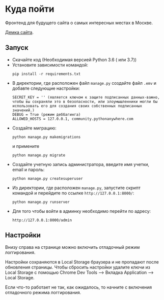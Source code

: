 # Куда пойти

Фронтенд для будущего сайта о самых интересных местах в Москве.


[Демка сайта](http://taranovev.pythonanywhere.com/).

## Запуск

- Скачайте код (Необходимая версией Python 3.6 ( или 3.7))
- Установите зависимости командой:
  ```
  pip install -r requirements.txt
   ```
- В директории, где расположен файл `manage.py` создайте файл `.emv` и добавте следующие настройки:
  ```
  SECRET_KEY = '' (является ключом к защите подписанных данных-важно, чтобы вы сохраняли это в безопасности, или злоумышленники могли бы использовать его для создания своих собственных подписанных значений.)
  DEBUG = True (режим деббагинга)
  ALLOWED_HOSTS = 127.0.0.1, community.pythonanywhere.com
   ```
- Создайте миграцию:
  ```
  python manage.py makemigrations
  ```
  и примените   
  ```
  python manage.py migrate
  ```
- Создайте учетную запись администратора, введите имя учетки, email и пароль:
  ```
  python manage.py createsuperuser
  ```
- Из директории, где расположен `manage.py`, запустите скрипт командой и перейдите по ссылке `http://127.0.0.1:8000/`:
  ```
  python manage.py runserver
  ```
- Для того чтобы войти в админку необходимо перейти по адресу:
  ```
  http://127.0.0.1:8000/admin
  ``` 
## Настройки

Внизу справа на странице можно включить отладочный режим логгирования.

Настройки сохраняются в Local Storage браузера и не пропадают после обновления страницы. Чтобы сбросить настройки удалите ключи из Local Storage с помощью Chrome Dev Tools —&gt; Вкладка Application —&gt; Local Storage.

Если что-то работает не так, как ожидалось, то начните с включения отладочного режима логгирования.
